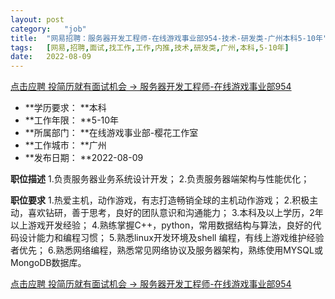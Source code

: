 ```yaml
---
layout:	post
category:	"job"
title:	"网易招聘：服务器开发工程师-在线游戏事业部954-技术-研发类-广州本科5-10年"
tags:	[网易,招聘,面试,找工作,工作,内推,技术,研发类,广州,本科,5-10年]
date:	2022-08-09
---
```


[点击应聘 投简历就有面试机会 -> 服务器开发工程师-在线游戏事业部954](http://mobile.bole.netease.com/bole/boleDetail?id=42200&employeeId=346f03c3cda5f04c&key=all)



- **学历要求： **本科
- **工作年限： **5-10年
- **所属部门： **在线游戏事业部-樱花工作室
- **工作城市： **广州
- **发布日期： **2022-08-09



**职位描述**
1.负责服务器业务系统设计开发；
2.负责服务器端架构与性能优化；



**职位要求**
1.热爱主机，动作游戏，有志打造畅销全球的主机动作游戏；
2.积极主动，喜欢钻研，善于思考，良好的团队意识和沟通能力；
3.本科及以上学历，2年以上游戏开发经验；
4.熟练掌握C++，python，常用数据结构与算法，良好的代码设计能力和编程习惯；
5.熟悉linux开发环境及shell 编程，有线上游戏维护经验者优先；
6.熟悉网络编程，熟悉常见网络协议及服务器架构，熟练使用MYSQL或MongoDB数据库。



[点击应聘 投简历就有面试机会 -> 服务器开发工程师-在线游戏事业部954](http://mobile.bole.netease.com/bole/boleDetail?id=42200&employeeId=346f03c3cda5f04c&key=all)